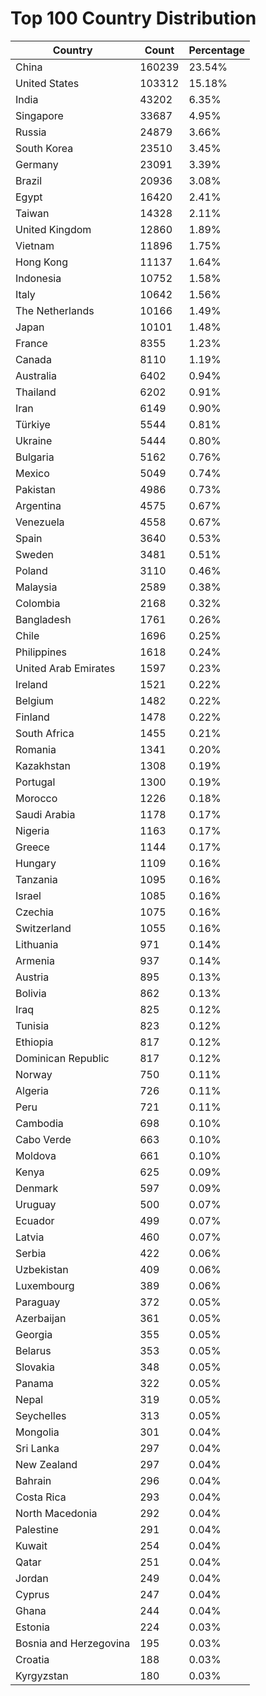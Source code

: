 # Top 100 Country Distribution
| Country | Count | Percentage |
|----|----|----|
| China | 160239 | 23.54% |
| United States | 103312 | 15.18% |
| India | 43202 | 6.35% |
| Singapore | 33687 | 4.95% |
| Russia | 24879 | 3.66% |
| South Korea | 23510 | 3.45% |
| Germany | 23091 | 3.39% |
| Brazil | 20936 | 3.08% |
| Egypt | 16420 | 2.41% |
| Taiwan | 14328 | 2.11% |
| United Kingdom | 12860 | 1.89% |
| Vietnam | 11896 | 1.75% |
| Hong Kong | 11137 | 1.64% |
| Indonesia | 10752 | 1.58% |
| Italy | 10642 | 1.56% |
| The Netherlands | 10166 | 1.49% |
| Japan | 10101 | 1.48% |
| France | 8355 | 1.23% |
| Canada | 8110 | 1.19% |
| Australia | 6402 | 0.94% |
| Thailand | 6202 | 0.91% |
| Iran | 6149 | 0.90% |
| Türkiye | 5544 | 0.81% |
| Ukraine | 5444 | 0.80% |
| Bulgaria | 5162 | 0.76% |
| Mexico | 5049 | 0.74% |
| Pakistan | 4986 | 0.73% |
| Argentina | 4575 | 0.67% |
| Venezuela | 4558 | 0.67% |
| Spain | 3640 | 0.53% |
| Sweden | 3481 | 0.51% |
| Poland | 3110 | 0.46% |
| Malaysia | 2589 | 0.38% |
| Colombia | 2168 | 0.32% |
| Bangladesh | 1761 | 0.26% |
| Chile | 1696 | 0.25% |
| Philippines | 1618 | 0.24% |
| United Arab Emirates | 1597 | 0.23% |
| Ireland | 1521 | 0.22% |
| Belgium | 1482 | 0.22% |
| Finland | 1478 | 0.22% |
| South Africa | 1455 | 0.21% |
| Romania | 1341 | 0.20% |
| Kazakhstan | 1308 | 0.19% |
| Portugal | 1300 | 0.19% |
| Morocco | 1226 | 0.18% |
| Saudi Arabia | 1178 | 0.17% |
| Nigeria | 1163 | 0.17% |
| Greece | 1144 | 0.17% |
| Hungary | 1109 | 0.16% |
| Tanzania | 1095 | 0.16% |
| Israel | 1085 | 0.16% |
| Czechia | 1075 | 0.16% |
| Switzerland | 1055 | 0.16% |
| Lithuania | 971 | 0.14% |
| Armenia | 937 | 0.14% |
| Austria | 895 | 0.13% |
| Bolivia | 862 | 0.13% |
| Iraq | 825 | 0.12% |
| Tunisia | 823 | 0.12% |
| Ethiopia | 817 | 0.12% |
| Dominican Republic | 817 | 0.12% |
| Norway | 750 | 0.11% |
| Algeria | 726 | 0.11% |
| Peru | 721 | 0.11% |
| Cambodia | 698 | 0.10% |
| Cabo Verde | 663 | 0.10% |
| Moldova | 661 | 0.10% |
| Kenya | 625 | 0.09% |
| Denmark | 597 | 0.09% |
| Uruguay | 500 | 0.07% |
| Ecuador | 499 | 0.07% |
| Latvia | 460 | 0.07% |
| Serbia | 422 | 0.06% |
| Uzbekistan | 409 | 0.06% |
| Luxembourg | 389 | 0.06% |
| Paraguay | 372 | 0.05% |
| Azerbaijan | 361 | 0.05% |
| Georgia | 355 | 0.05% |
| Belarus | 353 | 0.05% |
| Slovakia | 348 | 0.05% |
| Panama | 322 | 0.05% |
| Nepal | 319 | 0.05% |
| Seychelles | 313 | 0.05% |
| Mongolia | 301 | 0.04% |
| Sri Lanka | 297 | 0.04% |
| New Zealand | 297 | 0.04% |
| Bahrain | 296 | 0.04% |
| Costa Rica | 293 | 0.04% |
| North Macedonia | 292 | 0.04% |
| Palestine | 291 | 0.04% |
| Kuwait | 254 | 0.04% |
| Qatar | 251 | 0.04% |
| Jordan | 249 | 0.04% |
| Cyprus | 247 | 0.04% |
| Ghana | 244 | 0.04% |
| Estonia | 224 | 0.03% |
| Bosnia and Herzegovina | 195 | 0.03% |
| Croatia | 188 | 0.03% |
| Kyrgyzstan | 180 | 0.03% |
